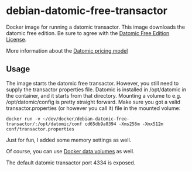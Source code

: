 # debian-datomic-free-transactor 

Docker image for running a datomic transactor. This image downloads the datomic free edition. Be sure to agree with the [Datomic Free Edition License](https://my.datomic.com/datomic.com/datomic-free-edition-license.html). 

More information about the [Datomic pricing model](http://www.datomic.com/pricing.html) 

## Usage

The image starts the datomic free transactor. However, you still need to supply the transactor properties file. Datomic is installed in /opt/datomic in the container, and it starts from that directory. Mounting a volume to e.g. /opt/datomic/config is pretty straight forward. Make sure you got a valid transactor.properties (or however you call it) file in the mounted volume:

```
docker run -v ~/dev/docker/debian-datomic-free-transactor/:/opt/datomic/conf cd65db9a0394 -Xms256m -Xmx512m conf/transactor.properties
```

Just for fun, I added some memory settings as well.

Of course, you can use [Docker data volumes](https://docs.docker.com/userguide/dockervolumes/#creating-and-mounting-a-data-volume-container) as well.

The default datomic transactor port 4334 is exposed.

